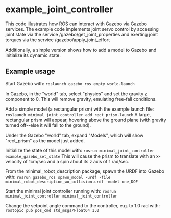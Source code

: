 # example_joint_controller
This code illustrates how ROS can interact with Gazebo via Gazebo services.
The example code implements joint servo control by accessing joint state via the service
/gazebo/get_joint_properties and exerting joint torques via the service
/gazebo/apply_joint_effort

Additionally, a simple version shows how to add a model to Gazebo and initialize its dynamic state.

## Example usage
Start Gazebo with:
`roslaunch gazebo_ros empty_world.launch`

In Gazebo, in the "world" tab, select "physics" and set the gravity z component to 0.  This will
remove gravity, emulating free-fall conditions.

Add a simple model (a rectangular prism) with the example launch file:
`roslaunch minimal_joint_controller add_rect_prism.launch`
A large, rectangular prism will appear, hovering above the ground plane (with gravity turned off--else it
will fall to the ground).

Under the Gazebo "world" tab, expand "Models", which will show "rect_prism" as the model just added.

Initialize the state of this model with:
`rosrun minimal_joint_controller example_gazebo_set_state`
This will cause the prism to translate with an x-velocity of 1cm/sec and a spin about its z axis of 1 rad/sec.

From the minimal_robot_description package, spawn the URDF into Gazebo with:
`rosrun gazebo_ros spawn_model -urdf -file minimal_robot_description_wo_collision.urdf -model one_DOF`

Start the minimal joint controller running with:
`rosrun minimal_joint_controller minimal_joint_controller`

Change the setpoint angle command to the controller, e.g. to 1.0 rad with:
`rostopic pub pos_cmd std_msgs/Float64 1.0`


    
